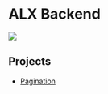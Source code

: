 # ALX Backend

![](https://d31ezp3r8jwmks.cloudfront.net/z72iogxov1an3lhfqau0vctadt0u)

## Projects
- [Pagination](./0x00-pagination)
